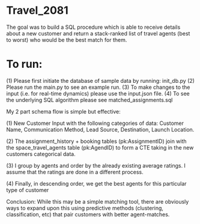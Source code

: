 # Travel_2081

The goal was to build a SQL procedure which is able to receive details about a new customer and return a stack-ranked list of travel agents (best to worst) who would be the best match for them.

# To run:

(1) Please first initiate the database of sample data by running: init_db.py 
(2) Please run the main.py to see an example run. 
(3) To make changes to the input (i.e. for real-time dynamics) please use the input.json file. 
(4) To see the underlying SQL algorithm please see matched_assignments.sql

My 2 part schema flow is simple but effective:

(1) New Customer Input with the following categories of data: Customer Name, Communication Method, Lead Source, Destination, Launch Location.

(2) The assignment_history + booking tables (pk:AssignmentID) join with the space_travel_agents table (pk:AgendID) to form a CTE taking in the new customers categorical data.

(3) I group by agents and order by the already existing average ratings. I assume that the ratings are done in a different process.

(4) Finally, in descending order, we get the best agents for this particular type of customer

Conclusion: While this may be a simple matching tool, there are obviously ways to expand upon this using predictive methods (clustering, classification, etc) that pair customers with better agent-matches.
